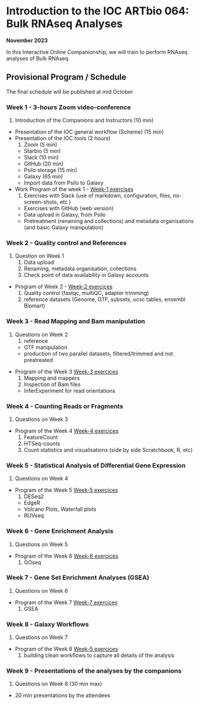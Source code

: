 #  Introduction to the IOC ARTbio 064: Bulk RNAseq Analyses
**November 2023**

In this Interactive Online Companionship, we will train to perform RNAseq analyses
of Bulk RNAseq

## Provisional Program / Schedule
The final schedule will be published at mid October

### Week 1 - **3-hours Zoom video-conference**
<!-- Faire un schedule sur google sheets -->

1. Introduction of the Companions and Instructors (10 min)
- Presentation of the IOC general workflow (Scheme) (15 min)
- Presentation of the IOC tools (2 hours)
    1. Zoom (5 min)
    - Starbio (5 min)
    - Slack (10 min)
    - GitHub (20 min)
    - Psilo storage (15 min)
    - Galaxy (65 min)
    - Import data from Psilo to Galaxy
- Work Program of the week 1 - [Week-1 exercises]()
    1. Exercises with Slack (use of markdown, configuration, files, no-screen-shots, etc.)
    - Exercises with GitHub (web version)
    - Data upload in Galaxy, from Psilo
    - Pretreatment (renaming and collections) and metadata organisations (and basic Galaxy manipulation)

### Week 2 - **Quality control and References**
1. Question on Week 1
    1. Data upload
    2. Renaming, metadata organisation, collections
    3. Check point of data availability in Galaxy accounts
- Program of Week 2 - [Week-2 exercices]()
    1. Quality control (fastqc, multiQC, adapter trimming)
    2. reference datasets (Genome, GTF, subsets, ucsc tables, ensembl Biomart)
### Week 3 - **Read Mapping and Bam manipulation**
1. Questions on Week 2
    1. reference
    - GTF manipulation
    - production of two parallel datasets, filtered/trimmed and not preatreated
- Program of the Week 3 [Week-3 exercices]()
    1. Mapping and mappers
    2. Inspection of Bam files
    - InferExperiment for read orientations

### Week 4 - **Counting Reads or Fragments**
1. Questions on Week 3
- Program of the Week 4 [Week-4 exercices]()
    1. FeatureCount
    2. HTSeq-counts
    3. Count statistics and visualisations (side by side Scratchbook, R, etc)

### Week 5 - **Statistical Analysis of Differential Gene Expression**
1. Questions on Week 4
- Program of the Week 5 [Week-5 exercices]()
    1. DESeq2
    - EdgeR
    - Volcano Plots, Waterfall plots
    - RUVseq

### Week 6 - **Gene Enrichment Analysis**
1. Questions on Week 5
- Program of the Week 6 [Week-6 exercices]()
    1. GOseq


### Week 7 - **Gene Set Enrichment Analyses (GSEA)**
1. Questions on Week 6
- Program of the Week 7 [Week-7 exercices]()
    1. GSEA

### Week 8 - **Galaxy Workflows**
1. Questions on Week 7
- Program of the Week 8 [Week-5 exercices]()
    1. building clean workflows to capture all details of the analysis

### Week 9 - **Presentations of the analyses by the companions**
1. Questions on Week 8 (30 min max)
- 20 min presentations by the attendees
